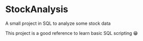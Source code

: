 # StockAnalysis
A small project in SQL to analyze some stock data

This project is a good reference to learn basic SQL scripting 😁 
